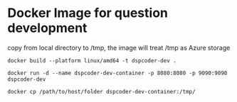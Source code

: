 # Docker Image for question development 

copy from local directory to /tmp, the image will treat /tmp as Azure storage

    docker build --platform linux/amd64 -t dspcoder-dev .

    docker run -d --name dspcoder-dev-container -p 8080:8080 -p 9090:9090 dspcoder-dev

    docker cp /path/to/host/folder dspcoder-dev-container:/tmp/
